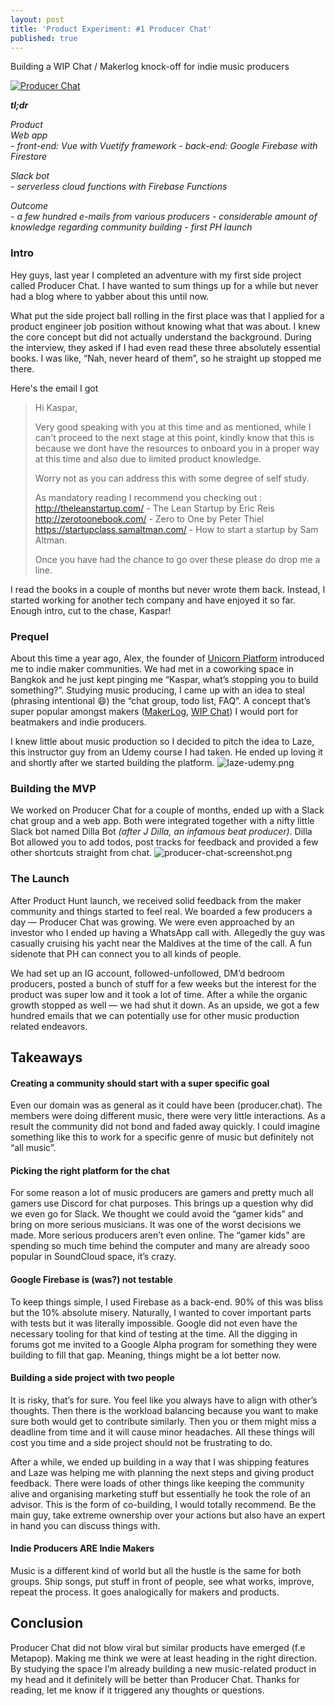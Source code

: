 ```yaml
---
layout: post
title: 'Product Experiment: #1 Producer Chat'
published: true
---
```

Building a WIP Chat / Makerlog knock-off for indie music producers

[![Producer Chat]({{site.baseurl}}/images/2019-10-14-producer-chat/producer-chat-cover.png)](https://www.youtube.com/watch?v=t0i3M46cG8s)

_**tl;dr**_

_Product_\
_Web app_\
_- front-end: Vue with Vuetify framework_
_- back-end: Google Firebase with Firestore_

_Slack bot_\
_- serverless cloud functions with Firebase Functions_

_Outcome_\
_- a few hundred e-mails from various producers_
_- considerable amount of knowledge regarding community building_
_- first PH launch_

### Intro

Hey guys, last year I completed an adventure with my first side project called Producer Chat. I have wanted to sum things up for a while but never had a blog where to yabber about this until now.

What put the side project ball rolling in the first place was that I applied for a product engineer job position without knowing what that was about. I knew the core concept but did not actually understand the background. During the interview, they asked if I had even read these three absolutely essential books. I was like, “Nah, never heard of them”, so he straight up stopped me there.

Here's the email I got

> Hi Kaspar,
>
>
> Very good speaking with you at this time and as mentioned, while I can't proceed to the next stage at this point, kindly know that this is because we dont have the resources to onboard you in a proper way at this time and also due to limited product knowledge.
>
> Worry not as you can address this with some degree of self study.
>
> As mandatory reading I recommend you checking out :
> http://theleanstartup.com/ - The Lean Startup by Eric Reis
> http://zerotoonebook.com/ - Zero to One by Peter Thiel
> https://startupclass.samaltman.com/ - How to start a startup by Sam Altman.
>
> Once you have had the chance to go over these please do drop me a line.

I read the books in a couple of months but never wrote them back. Instead, I started working for another tech company and have enjoyed it so far. Enough intro, cut to the chase, Kaspar!

### Prequel

About this time a year ago, Alex, the founder of [Unicorn Platform](https://unicornplatform.com) introduced me to indie maker communities. We had met in a coworking space in Bangkok and he just kept pinging me “Kaspar, what’s stopping you to build something?”. Studying music producing, I came up with an idea to steal (phrasing intentional 😄) the “chat group, todo list, FAQ”. A concept that’s super popular amongst makers ([MakerLog](https://getmakerlog.com), [WIP Chat](https://wip.chat/)) I would port for beatmakers and indie producers.

I knew little about music production so I decided to pitch the idea to Laze, this instructor guy from an Udemy course I had taken. He ended up loving it and shortly after we started building the platform.
![laze-udemy.png]({{site.baseurl}}/images/2019-10-14-producer-chat/laze-udemy.png)

### Building the MVP

We worked on Producer Chat for a couple of months, ended up with a Slack chat group and a web app. Both were integrated together with a nifty little Slack bot named Dilla Bot _(after J Dilla, an infamous beat producer)_. Dilla Bot allowed you to add todos, post tracks for feedback and provided a few other shortcuts straight from chat.
![producer-chat-screenshot.png]({{site.baseurl}}/images/2019-10-14-producer-chat/producer-chat-screenshot.png)

### The Launch

After Product Hunt launch, we received solid feedback from the maker community and things started to feel real. We boarded a few producers a day ⁠— Producer Chat was growing. We were even approached by an investor who I ended up having a WhatsApp call with. Allegedly the guy was casually cruising his yacht near the Maldives at the time of the call. A fun sidenote that PH can connect you to all kinds of people.

We had set up an IG account, followed-unfollowed, DM’d bedroom producers, posted a bunch of stuff for a few weeks but the interest for the product was super low and it took a lot of time. After a while the organic growth stopped as well ⁠— we had shut it down. As an upside, we got a few hundred emails that we can potentially use for other music production related endeavors.

## Takeaways

#### Creating a community should start with a super specific goal 
Even our domain was as general as it could have been (producer.chat). The members were doing different music, there were very little interactions. As a result the community did not bond and faded away quickly. I could imagine something like this to work for a specific genre of music but definitely not “all music”.

#### Picking the right platform for the chat
For some reason a lot of music producers are gamers and pretty much all gamers use Discord for chat purposes. This brings up a question why did we even go for Slack. We thought we could avoid the “gamer kids” and bring on more serious musicians. It was one of the worst decisions we made. More serious producers aren’t even online. The “gamer kids” are spending so much time behind the computer and many are already sooo popular in SoundCloud space, it’s crazy.

#### Google Firebase is (was?) not testable
To keep things simple, I used Firebase as a back-end. 90% of this was bliss but the 10% absolute misery. Naturally, I wanted to cover important parts with tests but it was literally impossible. Google did not even have the necessary tooling for that kind of testing at the time. All the digging in forums got me invited to a Google Alpha program for something they were building to fill that gap. Meaning, things might be a lot better now.

#### Building a side project with two people
It is risky, that’s for sure. You feel like you always have to align with other’s thoughts. Then there is the workload balancing because you want to make sure both would get to contribute similarly. Then you or them might miss a deadline from time and it will cause minor headaches. All these things will cost you time and a side project should not be frustrating to do.

After a while, we ended up building in a way that I was shipping features and Laze was helping me with planning the next steps and giving product feedback. There were loads of other things like keeping the community alive and organising marketing stuff but essentially he took the role of an advisor. This is the form of co-building, I would totally recommend. Be the main guy, take extreme ownership over your actions but also have an expert in hand you can discuss things with.

#### Indie Producers ARE Indie Makers
Music is a different kind of world but all the hustle is the same for both groups. Ship songs, put stuff in front of people, see what works, improve, repeat the process. It goes analogically for makers and products.

## Conclusion

Producer Chat did not blow viral but similar products have emerged (f.e Metapop). Making me think we were at least heading in the right direction. By studying the space I’m already building a new music-related product in my head and it definitely will be better than Producer Chat. Thanks for reading, let me know if it triggered any thoughts or questions.
